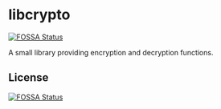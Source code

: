 # libcrypto
[![FOSSA Status](https://app.fossa.com/api/projects/git%2Bgithub.com%2Fportainer%2Flibcrypto.svg?type=shield)](https://app.fossa.com/projects/git%2Bgithub.com%2Fportainer%2Flibcrypto?ref=badge_shield)


A small library providing encryption and decryption functions.


## License
[![FOSSA Status](https://app.fossa.com/api/projects/git%2Bgithub.com%2Fportainer%2Flibcrypto.svg?type=large)](https://app.fossa.com/projects/git%2Bgithub.com%2Fportainer%2Flibcrypto?ref=badge_large)